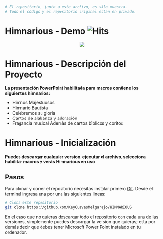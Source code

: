 ```bash
# El repositorio, junto a este archivo, es sólo muestra. 
# Todo el código y el repositorio original estan en privado.
```
# Himnarious - Demo ![Hits](https://hitcounter.pythonanywhere.com/count/tag.svg?url=https%3A%2F%2Fgithub.com%2FKeyCuevasMelgarejo%2FHIMNARIOUS___PREVIEW)
<p align="center"> 
    <img src="/Demo.gif"/>
</p>

# Himnarious - Descripción del Proyecto
**La presentación PowerPoint habilitada para macros contiene los siguientes himnarios:**
- Himnos Majestuosos
- Himnario Bautista
- Celebremos su gloria
- Cantos de alabanza y adoraciòn
- Fragancia musical
Ademàs de cantos bìblicos y coritos

# Himnarious - Inicialización

**Puedes descargar cualquier version, ejecutar el archivo, selecciona habilitar macros y verás Himnarious en uso**

## Pasos

Para clonar y correr el repositorio necesitas instalar primero [Git](https://git-scm.com). Desde el terminal ingresa una por una las siguientes lineas:

```bash
# Clona este repositorio
git clone https://github.com/KeyCuevasMelgarejo/HIMNARIOUS
```

En el caso que no quieras descargar todo el repositorio con cada una de las versiones, simplemente puedes descargar la version que quieras; está por demás decir que debes tener Microsoft Power Point instalado en tu ordenador.
